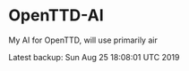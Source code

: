 # OpenTTD-AI
My AI for OpenTTD, will use primarily air

Latest backup: Sun Aug 25 18:08:01 UTC 2019
